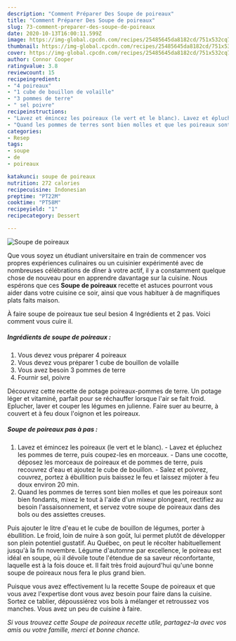 ```yaml
---
description: "Comment Préparer Des Soupe de poireaux"
title: "Comment Préparer Des Soupe de poireaux"
slug: 73-comment-preparer-des-soupe-de-poireaux
date: 2020-10-13T16:00:11.599Z
image: https://img-global.cpcdn.com/recipes/25485645da8182cd/751x532cq70/soupe-de-poireaux-photo-principale-de-la-recette.jpg
thumbnail: https://img-global.cpcdn.com/recipes/25485645da8182cd/751x532cq70/soupe-de-poireaux-photo-principale-de-la-recette.jpg
cover: https://img-global.cpcdn.com/recipes/25485645da8182cd/751x532cq70/soupe-de-poireaux-photo-principale-de-la-recette.jpg
author: Connor Cooper
ratingvalue: 3.8
reviewcount: 15
recipeingredient:
- "4 poireaux"
- "1 cube de bouillon de volaille"
- "3 pommes de terre"
- " sel poivre"
recipeinstructions:
- "Lavez et émincez les poireaux (le vert et le blanc). Lavez et épluchez les pommes de terre, puis coupez-les en morceaux. Dans une cocotte, déposez les morceaux de poireaux et de pommes de terre, puis recouvrez d&#39;eau et ajoutez le cube de bouillon. Salez et poivrez, couvrez, portez à ébullition puis baissez le feu et laissez mijoter à feu doux environ 20 min."
- "Quand les pommes de terres sont bien molles et que les poireaux sont bien fondants, mixez le tout à l&#39;aide d&#39;un mixeur plongeant, rectifiez au besoin l&#39;assaisonnement, et servez votre soupe de poireaux dans des bols ou des assiettes creuses."
categories:
- Resep
tags:
- soupe
- de
- poireaux

katakunci: soupe de poireaux 
nutrition: 272 calories
recipecuisine: Indonesian
preptime: "PT22M"
cooktime: "PT58M"
recipeyield: "1"
recipecategory: Dessert

---
```



![Soupe de poireaux](https://img-global.cpcdn.com/recipes/25485645da8182cd/751x532cq70/soupe-de-poireaux-photo-principale-de-la-recette.jpg)

Que vous soyez un étudiant universitaire en train de commencer vos propres expériences culinaires ou un cuisinier expérimenté avec de nombreuses célébrations de dîner à votre actif, il y a constamment quelque chose de nouveau pour en apprendre davantage sur la cuisine. Nous espérons que ces <strong> Soupe de poireaux </strong> recette et astuces pourront vous aider dans votre cuisine ce soir, ainsi que vous habituer à de magnifiques plats faits maison.

<!--inarticleads1-->

À faire soupe de poireaux tue seul besion 4 Ingrédients et 2 pas. Voici comment vous cuire il.

##### Ingrédients de soupe de poireaux :

1. Vous devez vous préparer 4 poireaux
1. Vous devez vous préparer 1 cube de bouillon de volaille
1. Vous avez besoin 3 pommes de terre
1. Fournir  sel, poivre


Découvrez cette recette de potage poireaux-pommes de terre. Un potage léger et vitaminé, parfait pour se réchauffer lorsque l&#39;air se fait froid. Eplucher, laver et couper les légumes en julienne. Faire suer au beurre, à couvert et à feu doux l&#39;oignon et les poireaux. 

<!--inarticleads2-->

##### Soupe de poireaux pas à pas :

1. Lavez et émincez les poireaux (le vert et le blanc). - Lavez et épluchez les pommes de terre, puis coupez-les en morceaux. - Dans une cocotte, déposez les morceaux de poireaux et de pommes de terre, puis recouvrez d&#39;eau et ajoutez le cube de bouillon. - Salez et poivrez, couvrez, portez à ébullition puis baissez le feu et laissez mijoter à feu doux environ 20 min.
1. Quand les pommes de terres sont bien molles et que les poireaux sont bien fondants, mixez le tout à l&#39;aide d&#39;un mixeur plongeant, rectifiez au besoin l&#39;assaisonnement, et servez votre soupe de poireaux dans des bols ou des assiettes creuses.


Puis ajouter le litre d&#39;eau et le cube de bouillon de légumes, porter à ébullition. Le froid, loin de nuire à son goût, lui permet plutôt de développer son plein potentiel gustatif. Au Québec, on peut le récolter habituellement jusqu&#39;à la fin novembre. Légume d&#39;automne par excellence, le poireau est idéal en soupe, où il dévoile toute l&#39;étendue de sa saveur réconfortante, laquelle est à la fois douce et. Il fait très froid aujourd&#39;hui qu&#39;une bonne soupe de poireaux nous fera le plus grand bien. 

<!--inarticleads1-->

<p>
Puisque vous avez effectivement lu la recette Soupe de poireaux et que vous avez l'expertise dont vous avez besoin pour faire dans la cuisine. Sortez ce tablier, dépoussiérez vos bols à mélanger et retroussez vos manches. Vous avez un peu de cuisine à faire.
</p>

<p>
<i>Si vous trouvez cette Soupe de poireaux recette utile, partagez-la avec vos amis ou votre famille, merci et bonne chance.</i>
</p>
